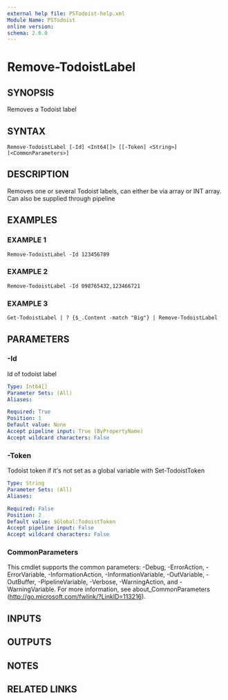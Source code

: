 ```yaml
---
external help file: PSTodoist-help.xml
Module Name: PSTodoist
online version:
schema: 2.0.0
---
```


# Remove-TodoistLabel

## SYNOPSIS
Removes a Todoist label

## SYNTAX

```
Remove-TodoistLabel [-Id] <Int64[]> [[-Token] <String>] [<CommonParameters>]
```

## DESCRIPTION
Removes one or several Todoist labels, can either be via array or INT array.
Can also be supplied through pipeline

## EXAMPLES

### EXAMPLE 1
```
Remove-TodoistLabel -Id 123456789
```

### EXAMPLE 2
```
Remove-TodoistLabel -Id 098765432,123466721
```

### EXAMPLE 3
```
Get-TodoistLabel | ? {$_.Content -match "Big"} | Remove-TodoistLabel
```

## PARAMETERS

### -Id
Id of todoist label

```yaml
Type: Int64[]
Parameter Sets: (All)
Aliases:

Required: True
Position: 1
Default value: None
Accept pipeline input: True (ByPropertyName)
Accept wildcard characters: False
```

### -Token
Todoist token if it's not set as a global variable with Set-TodoistToken

```yaml
Type: String
Parameter Sets: (All)
Aliases:

Required: False
Position: 2
Default value: $Global:TodoistToken
Accept pipeline input: False
Accept wildcard characters: False
```

### CommonParameters
This cmdlet supports the common parameters: -Debug, -ErrorAction, -ErrorVariable, -InformationAction, -InformationVariable, -OutVariable, -OutBuffer, -PipelineVariable, -Verbose, -WarningAction, and -WarningVariable. For more information, see about_CommonParameters (http://go.microsoft.com/fwlink/?LinkID=113216).

## INPUTS

## OUTPUTS

## NOTES

## RELATED LINKS
